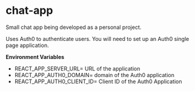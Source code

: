 # chat-app
Small chat app being developed as a personal project.

Uses Auth0 to authenticate users. You will need to set up an Auth0 single page application.

**Environment Variables**

  * REACT_APP_SERVER_URL= URL of the application
  * REACT_APP_AUTH0_DOMAIN= domain of the Auth0 application
  * REACT_APP_AUTH0_CLIENT_ID= Client ID of the Auth0 Application


